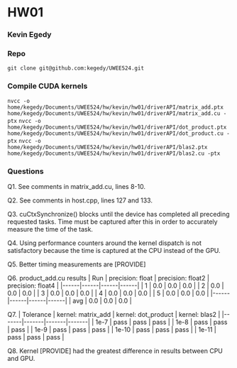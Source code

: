 # HW01
### Kevin Egedy

### Repo
`git clone git@github.com:kegedy/UWEE524.git`

### Compile CUDA kernels
`nvcc -o home/kegedy/Documents/UWEE524/hw/kevin/hw01/driverAPI/matrix_add.ptx home/kegedy/Documents/UWEE524/hw/kevin/hw01/driverAPI/matrix_add.cu -ptx`
`nvcc -o home/kegedy/Documents/UWEE524/hw/kevin/hw01/driverAPI/dot_product.ptx home/kegedy/Documents/UWEE524/hw/kevin/hw01/driverAPI/dot_product.cu -ptx`
`nvcc -o home/kegedy/Documents/UWEE524/hw/kevin/hw01/driverAPI/blas2.ptx home/kegedy/Documents/UWEE524/hw/kevin/hw01/driverAPI/blas2.cu -ptx`

### Questions
Q1. See comments in matrix_add.cu, lines 8-10.

Q2. See comments in host.cpp, lines 127 and 133.

Q3. cuCtxSynchronize() blocks until the device has completed all preceding requested tasks. Time must be captured after this in order to accurately measure the time of the task.

Q4. Using performance counters around the kernel dispatch is not satisfactory because the time is captured at the CPU instead of the GPU.

Q5. Better timing measurements are [PROVIDE]

Q6. product_add.cu results
| Run | precision: float | precision: float2 | precision: float4 |
|------|------|------|------|
|  1   | 0.0  | 0.0  | 0.0  |
|  2   | 0.0  | 0.0  | 0.0  |
|  3   | 0.0  | 0.0  | 0.0  |
|  4   | 0.0  | 0.0  | 0.0  |
|  5   | 0.0  | 0.0  | 0.0  |
|------|------|------|------|
| avg  | 0.0  | 0.0  | 0.0  |

Q7. | Tolerance | kernel: matrix_add | kernel: dot_product | kernel: blas2 |
|-------|-------|-------|-------|
| 1e-7  | pass  | pass  | pass  |
| 1e-8  | pass  | pass  | pass  |
| 1e-9  | pass  | pass  | pass  |
| 1e-10 | pass  | pass  | pass  |
| 1e-11 | pass  | pass  | pass  |


Q8. Kernel [PROVIDE] had the greatest difference in results between CPU and GPU.
